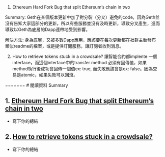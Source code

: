 1. Ethereum Hard Fork Bug that split Ethereum’s chain in two

Summary: Geth在某個版本更新中加了對分裂（分叉）避免的code，因為Geth並沒有告知大家這部分的更新，所以有些服務並沒有及時更新，導致分叉產生，進而導致以Geth為底層的Dapp連帶地受到影響。

解決方法: 身為底層，又被多數Dapp應用，應該要在每次更新都在社群主動發布類似readme的檔案，或是提供訂閱服務，讓訂閱者收到消息。

2. How to retrieve tokens stuck in a crowdsale?
讓智能合約都implente 一個interface，而這個interface中的transfer method 必須有回傳值，如果method執行後成功會回傳一個值ex: true, 而失敗應該會是ex: false。因為交易是atomic，如果失敗可以回滾。

=======
﻿# 閱讀資料 Summary
## 1. [Ethereum Hard Fork Bug that split Ethereum’s chain in two](https://www.coindesk.com/tech/2020/11/11/ethereums-unannounced-hard-fork-was-trying-to-prevent-the-very-disruption-it-caused/)
- 寫下你的總結
## 2. [How to retrieve tokens stuck in a crowdsale?](https://forum.openzeppelin.com/t/how-to-retrieve-tokens-stuck-in-a-crowdsale/3959)
- 寫下你的總結

